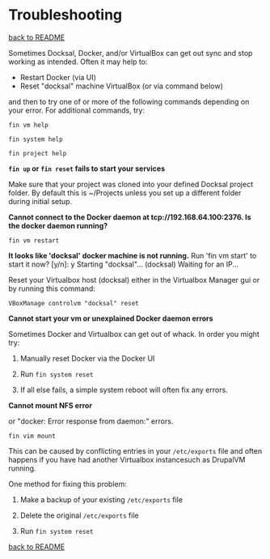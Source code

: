 # Troubleshooting
[back to README](../../README.md)

Sometimes Docksal, Docker, and/or VirtualBox can get out sync and stop working as intended. Often it may help to:

* Restart Docker (via UI)
* Reset "docksal" machine VirtualBox (or via command below)

and then to try one of or more of the following commands depending on your error. For additional commands, try:

```fin vm help```

```fin system help```

```fin project help```

**```fin up``` or ```fin reset``` fails to start your services**

Make sure that your project was cloned into your defined Docksal project folder. By default this is ~/Projects unless you set up a different folder during initial setup.

**Cannot connect to the Docker daemon at tcp://192.168.64.100:2376. Is the docker daemon running?**

```fin vm restart```

**It looks like 'docksal' docker machine is not running.**
Run 'fin vm start' to start it now? [y/n]: y
Starting "docksal"...
(docksal) Waiting for an IP...

Reset your Virtualbox host (docksal) either in the Virtualbox Manager gui or by running this command:

```VBoxManage controlvm "docksal" reset```

**Cannot start your vm or unexplained Docker daemon errors**

Sometimes Docker and Virtualbox can get out of whack. In order you might try:

1. Manually reset Docker via the Docker UI

2. Run ```fin system reset```

3. If all else fails, a simple system reboot will often fix any errors.

**Cannot mount NFS error**

or "docker: Error response from daemon:" errors.

```fin vim mount```

This can be caused by conflicting entries in your ```/etc/exports``` file and often happens if you have had another Virtualbox instancesuch as DrupalVM running.

One method for fixing this problem:

1. Make a backup of your existing ```/etc/exports``` file

2. Delete the original ```/etc/exports``` file

3. Run ```fin system reset```

[back to README](../../README.md)
